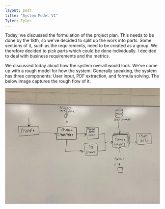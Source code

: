 ```yaml
---
layout: post
title: "System Model V1"
Tyler: Tyler
---
```


Today, we discussed the formulation of the project plan. This needs to be done by the 18th, so we've decided to split up the work into parts. Some sections of it, such as the requirements, need to be created as a group. We therefore decided to pick parts which could be done individually. I decided to deal with business requirements and the metrics.

We discussed today about how the system overall would look. We've come up with a rough model for how the system. Generally speaking, the system has three components: User input, PDF extraction, and formula solving. The below image captures the rough flow of it.

![System Model Drawing](images/System_Model_V1.jpg)
